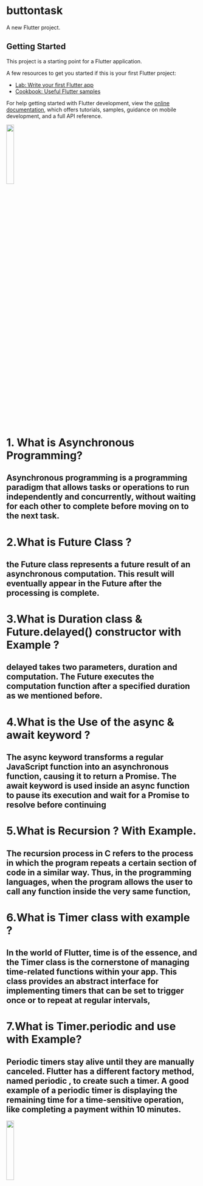 # buttontask

A new Flutter project.

## Getting Started

This project is a starting point for a Flutter application.

A few resources to get you started if this is your first Flutter project:

- [Lab: Write your first Flutter app](https://docs.flutter.dev/get-started/codelab)
- [Cookbook: Useful Flutter samples](https://docs.flutter.dev/cookbook)

For help getting started with Flutter development, view the
[online documentation](https://docs.flutter.dev/), which offers tutorials,
samples, guidance on mobile development, and a full API reference.

 <img src="https://github.com/sumitpatil21/DaytoTask/assets/148967002/fbd915e8-17ef-415c-bd08-9d25814dc75e" alt="" height="20%" width="20%" >
 <h1>1. What is  Asynchronous Programming?</h1>
 <h2>Asynchronous programming is a programming paradigm that allows tasks or operations to run independently and concurrently, without waiting for each other to complete before moving on to the next task.</h2>
 <h1>2.What is Future Class ?</h1>
 <h2>the Future class represents a future result of an asynchronous computation. This result will eventually appear in the Future after the processing is complete. </h2>
  <h1>3.What is Duration class & Future.delayed() constructor with Example ?</h1>
 <h2>delayed takes two parameters, duration and computation. The Future executes the computation function after a specified duration as we mentioned before. </h2>
 <h1>4.What is the Use of the async & await keyword ?</h1>
 <h2>The async keyword transforms a regular JavaScript function into an asynchronous function, causing it to return a Promise. The await keyword is used inside an async function to pause its execution and wait for a Promise to resolve before continuing </h2>
 <h1>5.What is Recursion ? With Example.</h1>
 <h2>The recursion process in C refers to the process in which the program repeats a certain section of code in a similar way. Thus, in the programming languages, when the program allows the user to call any function inside the very same function, </h2>
 <h1>6.What is Timer class with example ?</h1>
 <h2>In the world of Flutter, time is of the essence, and the Timer class is the cornerstone of managing time-related functions within your app. This class provides an abstract interface for implementing timers that can be set to trigger once or to repeat at regular intervals, </h2>
 <h1>7.What is Timer.periodic and use with Example?</h1>
 <h2>Periodic timers stay alive until they are manually canceled. Flutter has a different factory method, named periodic , to create such a timer. A good example of a periodic timer is displaying the remaining time for a time-sensitive operation, like completing a payment within 10 minutes. </h2>
  <img src="https://github.com/sumitpatil21/DaytoTask/assets/148967002/44d0a163-9976-4d2e-b4ae-1d75371a3af7" alt="" height="20%" width="20%" >



